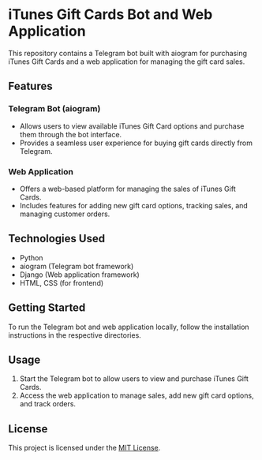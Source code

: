 # iTunes Gift Cards Bot and Web Application

This repository contains a Telegram bot built with aiogram for purchasing iTunes Gift Cards and a web application for managing the gift card sales.

## Features

### Telegram Bot (aiogram)
- Allows users to view available iTunes Gift Card options and purchase them through the bot interface.
- Provides a seamless user experience for buying gift cards directly from Telegram.

### Web Application
- Offers a web-based platform for managing the sales of iTunes Gift Cards.
- Includes features for adding new gift card options, tracking sales, and managing customer orders.

## Technologies Used
- Python
- aiogram (Telegram bot framework)
- Django (Web application framework)
- HTML, CSS (for frontend)

## Getting Started
To run the Telegram bot and web application locally, follow the installation instructions in the respective directories.

## Usage
1. Start the Telegram bot to allow users to view and purchase iTunes Gift Cards.
2. Access the web application to manage sales, add new gift card options, and track orders.

## License
This project is licensed under the [MIT License](https://opensource.org/licenses/MIT).
